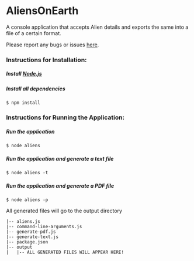 # AliensOnEarth
A console application that accepts Alien details and exports the same into a file of a certain format. 

Please report any bugs or issues [here](https://github.com/kishore-narendran/AliensOnEarth/issues).

### Instructions for Installation:
##### Install [Node.js](https://nodejs.org/download/)
##### Install all dependencies
    $ npm install


### Instructions for Running the Application:
##### Run the application
    $ node aliens
##### Run the application and generate a text file
    $ node aliens -t
##### Run the application and generate a PDF file
    $ node aliens -p

All generated files will go to the output directory

    |-- aliens.js
    |-- command-line-arguments.js
    |-- generate-pdf.js
    |-- generate-text.js
    |-- package.json
    |-- output
    |   |-- ALL GENERATED FILES WILL APPEAR HERE!

#####